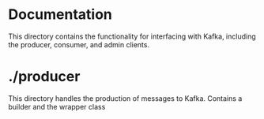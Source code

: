 # Documentation

This directory contains the functionality for interfacing with Kafka, including the producer, consumer, and admin clients.

# ./producer

This directory handles the production of messages to Kafka. Contains a builder and the wrapper class